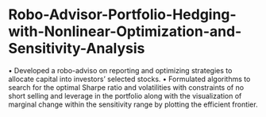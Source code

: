 # Robo-Advisor-Portfolio-Hedging-with-Nonlinear-Optimization-and-Sensitivity-Analysis
• Developed a robo-adviso on reporting and optimizing strategies to allocate capital into investors’ selected stocks.
• Formulated algorithms to search for the optimal Sharpe ratio and volatilities with constraints of no short selling and leverage in the portfolio along with the visualization of marginal change within the sensitivity range by plotting the efficient frontier.
